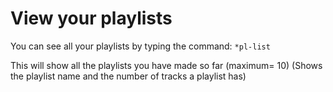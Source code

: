 # View your playlists

You can see all your playlists by typing the command: `*pl-list`

This will show all the playlists you have made so far (maximum= 10) (Shows the playlist name and the number of tracks a playlist has)
